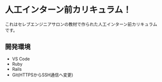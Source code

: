 # 人工インターン前カリキュラム！

これはセレブエンジニアサロンの教材で作られた人工インターン前カリキュラムです。

## 開発環境

* VS Code<br>
* Ruby<br>
* Rails<br>
* Git(HTTPSからSSH通信へ変更)　